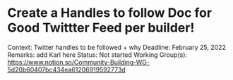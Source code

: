 # Create a Handles to follow Doc for Good Twittter Feed per builder!

Context: Twitter handles to be followed + why
Deadline: February 25, 2022
Remarks: add Karl here
Status: Not started
Working Group(s): https://www.notion.so/Community-Building-WG-5d20b60407bc434ea61206919592773d